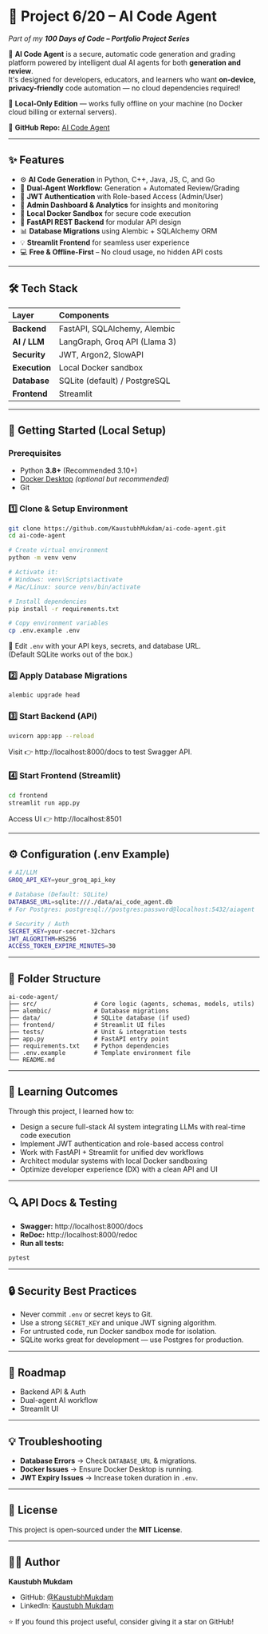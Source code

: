 # 🤖 Project 6/20 – AI Code Agent

*Part of my **100 Days of Code – Portfolio Project Series***

🚀 **AI Code Agent** is a secure, automatic code generation and grading platform powered by intelligent dual AI agents for both **generation and review**.  
It's designed for developers, educators, and learners who want **on-device, privacy-friendly** code automation — no cloud dependencies required!

🧠 **Local-Only Edition** — works fully offline on your machine (no Docker cloud billing or external servers).

🔗 **GitHub Repo:** [AI Code Agent](https://github.com/KaustubhMukdam/ai-code-agent)

---

## ✨ Features

- ⚙️ **AI Code Generation** in Python, C++, Java, JS, C, and Go  
- 🧩 **Dual-Agent Workflow:** Generation + Automated Review/Grading  
- 🔐 **JWT Authentication** with Role-based Access (Admin/User)  
- 🧭 **Admin Dashboard & Analytics** for insights and monitoring  
- 🧱 **Local Docker Sandbox** for secure code execution  
- 🚀 **FastAPI REST Backend** for modular API design  
- 📊 **Database Migrations** using Alembic + SQLAlchemy ORM  
- 💡 **Streamlit Frontend** for seamless user experience  
- 💻 **Free & Offline-First** – No cloud usage, no hidden API costs  

---

## 🛠 Tech Stack

| Layer | Components |
| :----- | :---------- |
| **Backend** | FastAPI, SQLAlchemy, Alembic |
| **AI / LLM** | LangGraph, Groq API (Llama 3) |
| **Security** | JWT, Argon2, SlowAPI |
| **Execution** | Local Docker sandbox |
| **Database** | SQLite (default) / PostgreSQL |
| **Frontend** | Streamlit |

---

## 🚀 Getting Started (Local Setup)

### Prerequisites

- Python **3.8+** (Recommended 3.10+)
- [Docker Desktop](https://www.docker.com/products/docker-desktop/) *(optional but recommended)*
- Git

### 1️⃣ Clone & Setup Environment

```bash
git clone https://github.com/KaustubhMukdam/ai-code-agent.git
cd ai-code-agent

# Create virtual environment
python -m venv venv

# Activate it:
# Windows: venv\Scripts\activate
# Mac/Linux: source venv/bin/activate

# Install dependencies
pip install -r requirements.txt

# Copy environment variables
cp .env.example .env
```

🧩 Edit `.env` with your API keys, secrets, and database URL.  
(Default SQLite works out of the box.)

### 2️⃣ Apply Database Migrations

```bash
alembic upgrade head
```

### 3️⃣ Start Backend (API)

```bash
uvicorn app:app --reload
```

Visit 👉 http://localhost:8000/docs to test Swagger API.

### 4️⃣ Start Frontend (Streamlit)

```bash
cd frontend
streamlit run app.py
```

Access UI 👉 http://localhost:8501

---

## ⚙️ Configuration (.env Example)

```bash
# AI/LLM
GROQ_API_KEY=your_groq_api_key

# Database (Default: SQLite)
DATABASE_URL=sqlite:///./data/ai_code_agent.db
# For Postgres: postgresql://postgres:password@localhost:5432/aiagent

# Security / Auth
SECRET_KEY=your-secret-32chars
JWT_ALGORITHM=HS256
ACCESS_TOKEN_EXPIRE_MINUTES=30
```

---

## 📂 Folder Structure

```
ai-code-agent/
├── src/                # Core logic (agents, schemas, models, utils)
├── alembic/            # Database migrations
├── data/               # SQLite database (if used)
├── frontend/           # Streamlit UI files
├── tests/              # Unit & integration tests
├── app.py              # FastAPI entry point
├── requirements.txt    # Python dependencies
├── .env.example        # Template environment file
└── README.md
```

---

## 🧠 Learning Outcomes

Through this project, I learned how to:

- Design a secure full-stack AI system integrating LLMs with real-time code execution
- Implement JWT authentication and role-based access control
- Work with FastAPI + Streamlit for unified dev workflows
- Architect modular systems with local Docker sandboxing
- Optimize developer experience (DX) with a clean API and UI

---

## 🔍 API Docs & Testing

- **Swagger:** http://localhost:8000/docs
- **ReDoc:** http://localhost:8000/redoc
- **Run all tests:**

```bash
pytest
```

---

## 🔒 Security Best Practices

- Never commit `.env` or secret keys to Git.
- Use a strong `SECRET_KEY` and unique JWT signing algorithm.
- For untrusted code, run Docker sandbox mode for isolation.
- SQLite works great for development — use Postgres for production.

---

## 🚧 Roadmap

- Backend API & Auth
- Dual-agent AI workflow
- Streamlit UI

---

## 💡 Troubleshooting

- **Database Errors** → Check `DATABASE_URL` & migrations.
- **Docker Issues** → Ensure Docker Desktop is running.
- **JWT Expiry Issues** → Increase token duration in `.env`.

---

## 📝 License

This project is open-sourced under the **MIT License**.

---

## 👨‍💻 Author

**Kaustubh Mukdam**

- GitHub: [@KaustubhMukdam](https://github.com/KaustubhMukdam)
- LinkedIn: [Kaustubh Mukdam](https://www.linkedin.com/in/kaustubh-mukdam)

⭐ If you found this project useful, consider giving it a star on GitHub!